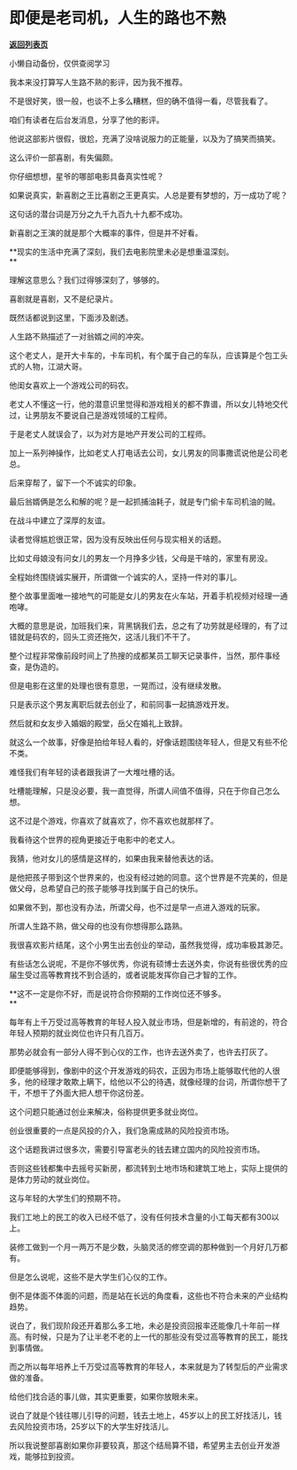 # 即便是老司机，人生的路也不熟

[**返回列表页**](/gzh/记忆承载3)

小懒自动备份，仅供查阅学习

我本来没打算写人生路不熟的影评，因为我不推荐。  

不是很好笑，很一般，也谈不上多么糟糕，但的确不值得一看，尽管我看了。  

咱们有读者在后台发消息，分享了他的影评。  

他说这部影片很假，很尬，充满了没啥说服力的正能量，以及为了搞笑而搞笑。

这么评价一部喜剧，有失偏颇。  

你仔细想想，星爷的哪部电影具备真实性呢？  

如果说真实，新喜剧之王比喜剧之王更真实。人总是要有梦想的，万一成功了呢？  

这句话的潜台词是万分之九千九百九十九都不成功。

新喜剧之王演的就是那个大概率的事件，但是并不好看。

 **现实的生活中充满了深刻，我们去电影院里未必是想重温深刻。  
**

理解这意思么？我们过得够深刻了，够够的。  

喜剧就是喜剧，又不是纪录片。  

既然话都说到这里，下面涉及剧透。  

人生路不熟描述了一对翁婿之间的冲突。  

这个老丈人，是开大卡车的，卡车司机，有个属于自己的车队，应该算是个包工头式的人物，江湖大哥。  

他闺女喜欢上一个游戏公司的码农。

老丈人不懂这一行，他的潜意识里觉得和游戏相关的都不靠谱，所以女儿特地交代过，让男朋友不要说自己是游戏领域的工程师。  

于是老丈人就误会了，以为对方是地产开发公司的工程师。

加上一系列神操作，比如老丈人打电话去公司，女儿男友的同事撒谎说他是公司老总。  

后来穿帮了，留下一个不诚实的印象。  

最后翁婿俩是怎么和解的呢？是一起抓捕油耗子，就是专门偷卡车司机油的贼。

在战斗中建立了深厚的友谊。  

读者觉得尴尬很正常，因为没有反映出任何与现实相关的话题。  

比如丈母娘没有问女儿的男友一个月挣多少钱，父母是干啥的，家里有房没。  

全程始终围绕诚实展开，所谓做一个诚实的人，坚持一件对的事儿。  

整个故事里面唯一接地气的可能是女儿的男友在火车站，开着手机视频对经理一通咆哮。  

大概的意思是说，加班我们来，背黑锅我们去，总之有了功劳就是经理的，有了过错就是码农的，回头工资还拖欠，这活儿我们不干了。  

整个过程非常像前段时间上了热搜的成都某员工聊天记录事件，当然，那件事经查，是伪造的。  

但是电影在这里的处理也很有意思，一晃而过，没有继续发散。  

只是表示这个男友离职后就去创业了，和前同事一起搞游戏开发。  

然后就和女友步入婚姻的殿堂，岳父在婚礼上致辞。  

就这么一个故事，好像是拍给年轻人看的，好像话题围绕年轻人，但是又有些不伦不类。  

难怪我们有年轻的读者跟我讲了一大堆吐槽的话。  

吐槽能理解，只是没必要，我一直觉得，所谓人间值不值得，只在于你自己怎么想。

这不过是个游戏，你喜欢了就喜欢了，你不喜欢也就那样了。  

我看待这个世界的视角更接近于电影中的老丈人。

我猜，他对女儿的感情是这样的，如果由我来替他表达的话。  

是他把孩子带到这个世界来的，也没有经过她的同意。这个世界是不完美的，但是做父母，总希望自己的孩子能够寻找到属于自己的快乐。

如果做不到，那也没有办法，所谓父母，也不过是早一点进入游戏的玩家。

所谓人生路不熟，做父母的也没有你想得那么路熟。

我很喜欢影片结尾，这个小男生出去创业的举动，虽然我觉得，成功率极其渺茫。  

有些话怎么说呢，不是你不够优秀，你说有硕博士去送外卖，你说有些很优秀的应届生受过高等教育找不到合适的，或者说能发挥你自己才智的工作。  

 **这不一定是你不好，而是说符合你预期的工作岗位还不够多。  
**

每年有上千万受过高等教育的年轻人投入就业市场，但是新增的，有前途的，符合年轻人预期的就业岗位也许只有几百万。  

那势必就会有一部分人得不到心仪的工作，也许去送外卖了，也许去打灰了。  

即便能够得到，像剧中的这个开发游戏的码农，正因为市场上能够取代他的人很多，他的经理才敢欺上瞒下，给他以不公的待遇，就像经理的台词，所谓你想干了干，不想干了外面大把人想干你这份差。  

这个问题只能通过创业来解决，俗称提供更多就业岗位。  

创业很重要的一点是风投的介入，我们急需成熟的风险投资市场。  

这个话题我讲过很多次，需要引导富老头的钱去建立国内的风险投资市场。  

否则这些钱都集中去摇号买新房，都流转到土地市场和建筑工地上，实际上提供的是体力劳动的就业岗位。  

这与年轻的大学生们的预期不符。

我们工地上的民工的收入已经不低了，没有任何技术含量的小工每天都有300以上。  

装修工做到一个月一两万不是少数，头脑灵活的修空调的那种做到一个月好几万都有。  

但是怎么说呢，这些不是大学生们心仪的工作。  

倒不是体面不体面的问题，而是站在长远的角度看，这些也不符合未来的产业结构趋势。  

说白了，我们现阶段还开着那么多工地，未必是投资回报率还能像几十年前一样高。有时候，只是为了让半老不老的上一代的那些没有受过高等教育的民工，能找到事情做。

而之所以每年培养上千万受过高等教育的年轻人，本来就是为了转型后的产业需求做的准备。  

给他们找合适的事儿做，其实更重要，如果你放眼未来。

说白了就是个钱往哪儿引导的问题，钱去土地上，45岁以上的民工好找活儿，钱去风险投资市场，25岁以下的大学生好找活儿。  

所以我说整部喜剧如果你非要较真，那这个结局算不错，希望男主去创业开发游戏，能够拉到投资。

